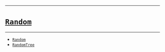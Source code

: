 _____

# [`Random`](https://github.com/titan-23/Library_py/blob/main/Algorithm/Random)

_____

- [`Random`](./Random.md)
- [`RandomTree`](./RandomTree.md)
